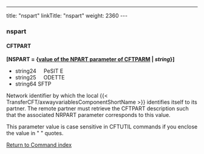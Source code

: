 ---
title: "nspart"
linkTitle: "nspart"
weight: 2360
--- <span id="nspart"></span>

### nspart

#### CFTPART

**[NSPART = {<u>value of the NPART
parameter of CFTPARM</u> &#124; *string*}]**

- string24     PeSIT
    E  
- string25     ODETTE
- string64 SFTP  

Network identifier by which the
local {{< TransferCFT/axwayvariablesComponentShortName  >}} identifies itself to its partner. The remote partner must retrieve the CFTPART description such that the
associated NRPART parameter corresponds to this value.

This parameter value is case sensitive in CFTUTIL commands if you enclose the value in " " quotes.

[Return to Command index](../../)
